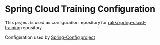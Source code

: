 # Spring Cloud Training Configuration

This project is used as configuration repository for [rakk/spring-cloud-training](https://github.com/rakk/spring-cloud-training) repository

Configuration used by [Spring-Config project](https://cloud.spring.io/spring-cloud-config/)
